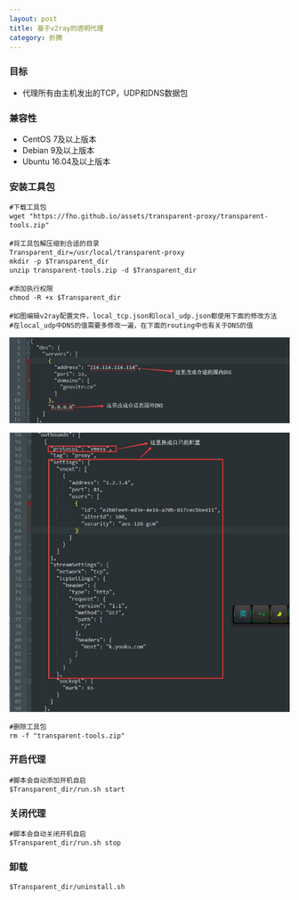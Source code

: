 ```yaml
---
layout: post
title: 基于v2ray的透明代理
category: 折腾
---
```


### 目标
- 代理所有由主机发出的TCP，UDP和DNS数据包

### 兼容性
- CentOS 7及以上版本
- Debian 9及以上版本
- Ubuntu 16.04及以上版本

### 安装工具包
```shell
#下载工具包
wget "https://fho.github.io/assets/transparent-proxy/transparent-tools.zip"

#将工具包解压缩到合适的目录
Transparent_dir=/usr/local/transparent-proxy
mkdir -p $Transparent_dir
unzip transparent-tools.zip -d $Transparent_dir

#添加执行权限
chmod -R +x $Transparent_dir

#如图编辑v2ray配置文件，local_tcp.json和local_udp.json都使用下面的修改方法
#在local_udp中DNS的值需要多修改一遍，在下面的routing中也有关于DNS的值
```
![DNS](/assets/transparent-proxy/dns.jpg)

![Outbound](/assets/transparent-proxy/outbound.jpg)


```shell
#删除工具包
rm -f "transparent-tools.zip"
```
### 开启代理
```shell
#脚本会自动添加开机自启
$Transparent_dir/run.sh start
```

### 关闭代理
```shell
#脚本会自动关闭开机自启
$Transparent_dir/run.sh stop
```

### 卸载
```shell
$Transparent_dir/uninstall.sh
```

[systemd-rc-local]: /折腾/2019/11/26/systemd-rc-local.html
